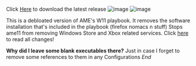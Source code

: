 Click [Here](https://github.com/miqumi/AME-11/releases/) to download the latest release
![image](https://github.com/miqumi/AME-11/assets/80510430/f701357f-0d01-4511-9d14-a102ed50713a)
![image](https://github.com/miqumi/AME-11/assets/80510430/ab446bb5-d80a-4882-b669-049be7b36a32)

This is a debloated version of AME's W11 playbook.
It removes the software installation that's included in the playbook (firefox nomacs n stuff)
Stops ame11 from removing Windows Store and Xbox related services.
Click [here](https://github.com/miqumi/AME-11/commits/main) to read all changes!


**Why did I leave some blank executables there?**
Just in case I forget to remove some references to them in any Configurations
_End_
